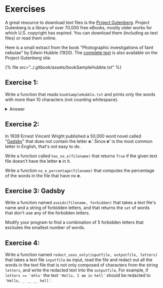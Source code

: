 # Exercises

A great resource to download text files is the [Project Gutenberg](https://www.gutenberg.org/). Project Gutenberg is a library of over 70,000 free eBooks, mostly older works for which U.S. copyright has expired. You can download them (including as text files) or read them online.&#x20;

Here is a small extract from the book "Photographic investigations of faint nebulae" by Edwin Hubble (1920). The [complete text](https://www.gutenberg.org/cache/epub/71654/pg71654.txt) is also available on the Project Gutenberg site.

{% file src="../.gitbook/assets/bookSampleHubble.txt" %}

## **Exercise 1:**

&#x20;Write a function that reads `bookSampleHubble.txt` and prints only the words with more than 10 characters (not counting whitespace).&#x20;



<details>

<summary>Answer</summary>

In order to extract the words from a text easily, i have implemented a method called `remove_nonalphanum(filename)` that reads a text files and replaces punctuation with a blank space. Again, I cannot emphasise enough how important it is to use convenience function to make your code easier to read.

Once the function has been implemented, the solution to the problem is straightforward. I have been using `set` comprehension and the join method from the str type to make the code clearer and more concise. Note that I could have used a list instead of a set. If you are still unfamiliar with these concepts, I recommend that you read the chapters on [list](../a-deeper-dive-into-strings-lists-and-tuples/more-on-lists.md) and [sets](../10-sets-and-dictionaries/sets.md).&#x20;

```python
def remove_nonalphanum(filename):
    def remove_characters(text):
        output = ''
        for character in text:
            if character.isalnum() or character in ('\n', '\t', '\r', ' '):
                output += character
            else:
                output += ' '
        return output
    
    with open(filename, 'r') as file_input:
        text = ''
        for line in file_input:
            text += remove_characters(line)
        return text

def print_long_words(filename):
    text = remove_nonalphanum(filename)
    words = {w.strip() for w in text.split() if len(w) >= 10}
    print('\n'.join(words))
```

</details>

## **Exercise 2:**

In 1939 Ernest Vincent Wright published a 50,000 word novel called "[Gadsby](https://www.gutenberg.org/cache/epub/47342/pg47342.txt)" that does not contain the letter **e**.' Since **e**' is the most common letter in English, that's not easy to do.

Write a function called `has_no_e(filename)` that returns `True` if the given text file doesn't have the letter **e** in it.

Write a function `no_e_percentage(filename)` that computes the percentage of the words in the file that have no **e**.

## **Exercise 3: G**adsby&#x20;

Write a function named  `avoids(filename, forbidden)` that takes a text file's name and a string of forbidden letters, and that returns the `set` of words that don't use any of the forbidden letters.

Modify your program to find a combination of 5 forbidden letters that excludes the smallest number of words.

## **Exercise 4:**

Write a function named `redact_uses_only(inputfile, outputfile, letters)` that takes a text file `inputfile` as input, read the file and redact out all the words in the text file that is not only composed of characters from the string `letters`, and write the redacted text into the `outputfile`. For example, if `letters == 'ehlo'` the text `'Hello, I am in hell'` should be redacted to `'Hello, _ __ __ hell'`.&#x20;
